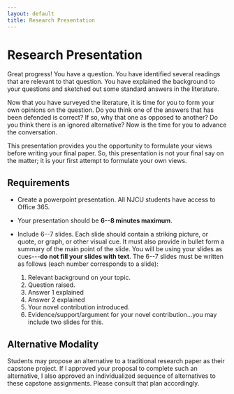 ```yaml
---
layout: default
title: Research Presentation
---
```


# Research Presentation

Great progress! You have a question. You have identified several readings that are relevant to that question. You have explained the background to your questions and sketched out some standard answers in the literature.

Now that you have surveyed the literature, it is time for you to form your own opinions on the question. Do you think one of the answers that has been defended is correct? If so, why that one as opposed to another? Do you think there is an ignored alternative? Now is the time for you to advance the conversation.

This presentation provides you the opportunity to formulate your views before writing your final paper. So, this presentation is not your final say on the matter; it is your first attempt to formulate your own views.

## Requirements 

-   Create a powerpoint presentation. All NJCU students have access to Office 365.
-   Your presentation should be **6--8 minutes maximum**.
-   Include 6--7 slides. Each slide should contain a striking picture, or quote, or graph, or other visual cue. It must also provide in bullet form a summary of the main point of the slide. You will be using your slides as cues---**do not fill your slides with text**. The 6--7 slides must be written as follows (each number corresponds to a slide):

    1. Relevant background on your topic.
    2. Question raised.
    3. Answer 1 explained
    4. Answer 2 explained
    5. Your novel contribution introduced.
    6. Evidence/support/argument for your novel contribution...you may include two slides for this.

## Alternative Modality 

Students may propose an alternative to a traditional research paper as their capstone project. If I approved your proposal to complete such an alternative, I also approved an individualized sequence of alternatives to these capstone assignments. Please consult that plan accordingly. 
